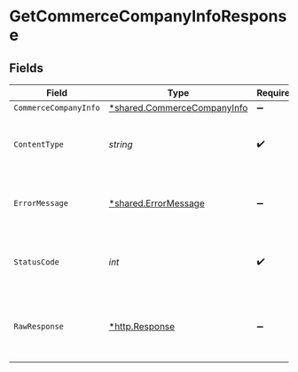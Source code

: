 # GetCommerceCompanyInfoResponse


## Fields

| Field                                                                     | Type                                                                      | Required                                                                  | Description                                                               |
| ------------------------------------------------------------------------- | ------------------------------------------------------------------------- | ------------------------------------------------------------------------- | ------------------------------------------------------------------------- |
| `CommerceCompanyInfo`                                                     | [*shared.CommerceCompanyInfo](../../models/shared/commercecompanyinfo.md) | :heavy_minus_sign:                                                        | OK                                                                        |
| `ContentType`                                                             | *string*                                                                  | :heavy_check_mark:                                                        | HTTP response content type for this operation                             |
| `ErrorMessage`                                                            | [*shared.ErrorMessage](../../models/shared/errormessage.md)               | :heavy_minus_sign:                                                        | Your API request was not properly authorized.                             |
| `StatusCode`                                                              | *int*                                                                     | :heavy_check_mark:                                                        | HTTP response status code for this operation                              |
| `RawResponse`                                                             | [*http.Response](https://pkg.go.dev/net/http#Response)                    | :heavy_minus_sign:                                                        | Raw HTTP response; suitable for custom response parsing                   |